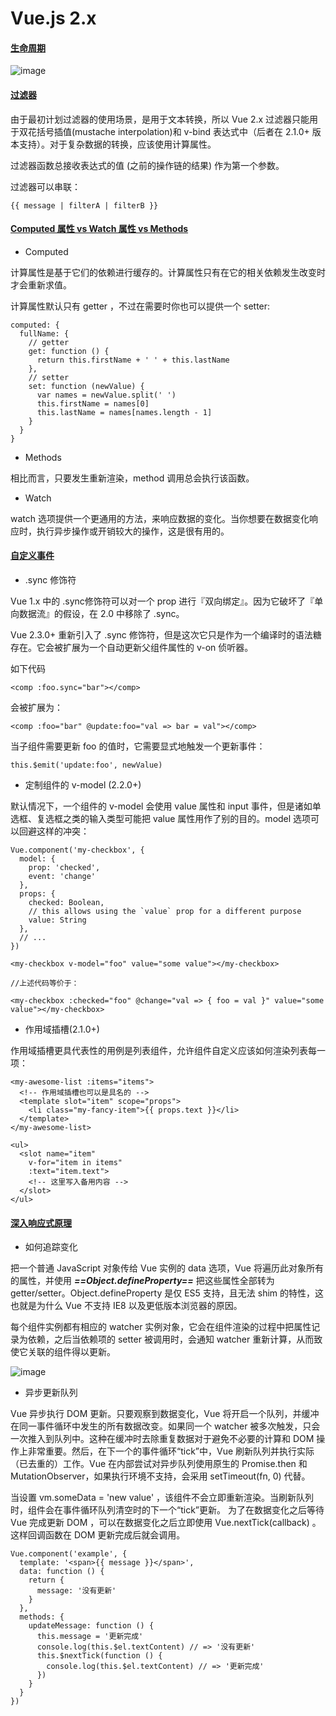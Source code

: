 # Vue.js 2.x

#### [生命周期](https://cn.vuejs.org/v2/guide/instance.html#生命周期图示)

![image](https://cn.vuejs.org/images/lifecycle.png)

#### [过滤器](https://cn.vuejs.org/v2/guide/syntax.html#过滤器)

由于最初计划过滤器的使用场景，是用于文本转换，所以 Vue 2.x 过滤器只能用于双花括号插值(mustache interpolation)和 v-bind 表达式中（后者在 2.1.0+ 版本支持）。对于复杂数据的转换，应该使用计算属性。

过滤器函数总接收表达式的值 (之前的操作链的结果) 作为第一个参数。

过滤器可以串联：
```
{{ message | filterA | filterB }} 
```

#### [Computed 属性 vs Watch 属性 vs Methods](https://cn.vuejs.org/v2/guide/computed.html#计算属性)

- Computed

计算属性是基于它们的依赖进行缓存的。计算属性只有在它的相关依赖发生改变时才会重新求值。

计算属性默认只有 getter ，不过在需要时你也可以提供一个 setter:


```
computed: {
  fullName: {
    // getter
    get: function () {
      return this.firstName + ' ' + this.lastName
    },
    // setter
    set: function (newValue) {
      var names = newValue.split(' ')
      this.firstName = names[0]
      this.lastName = names[names.length - 1]
    }
  }
}
```
- Methods

相比而言，只要发生重新渲染，method 调用总会执行该函数。

- Watch

watch 选项提供一个更通用的方法，来响应数据的变化。当你想要在数据变化响应时，执行异步操作或开销较大的操作，这是很有用的。


#### [自定义事件](https://cn.vuejs.org/v2/guide/components.html#自定义事件)

- .sync 修饰符

 Vue 1.x 中的 .sync修饰符可以对一个 prop 进行『双向绑定』。因为它破坏了『单向数据流』的假设，在 2.0 中移除了 .sync。
 
 Vue 2.3.0+ 重新引入了 .sync 修饰符，但是这次它只是作为一个编译时的语法糖存在。它会被扩展为一个自动更新父组件属性的 v-on 侦听器。
 
 如下代码

```
<comp :foo.sync="bar"></comp>
```

会被扩展为：

```
<comp :foo="bar" @update:foo="val => bar = val"></comp>
```

当子组件需要更新 foo 的值时，它需要显式地触发一个更新事件：

```
this.$emit('update:foo', newValue)
```

- 定制组件的 v-model (2.2.0+)

默认情况下，一个组件的 v-model 会使用 value 属性和 input 事件，但是诸如单选框、复选框之类的输入类型可能把 value 属性用作了别的目的。model 选项可以回避这样的冲突：


```
Vue.component('my-checkbox', {
  model: {
    prop: 'checked',
    event: 'change'
  },
  props: {
    checked: Boolean,
    // this allows using the `value` prop for a different purpose
    value: String
  },
  // ...
})

<my-checkbox v-model="foo" value="some value"></my-checkbox>

//上述代码等价于：

<my-checkbox :checked="foo" @change="val => { foo = val }" value="some value"></my-checkbox>
```

- 作用域插槽(2.1.0+)

作用域插槽更具代表性的用例是列表组件，允许组件自定义应该如何渲染列表每一项：


```
<my-awesome-list :items="items">
  <!-- 作用域插槽也可以是具名的 -->
  <template slot="item" scope="props">
    <li class="my-fancy-item">{{ props.text }}</li>
  </template>
</my-awesome-list>

<ul>
  <slot name="item"
    v-for="item in items"
    :text="item.text">
    <!-- 这里写入备用内容 -->
  </slot>
</ul>

```

#### [深入响应式原理](https://cn.vuejs.org/v2/guide/reactivity.html)

- 如何追踪变化

把一个普通 JavaScript 对象传给 Vue 实例的 data 选项，Vue 将遍历此对象所有的属性，并使用 ***==Object.defineProperty==*** 把这些属性全部转为 getter/setter。Object.defineProperty 是仅 ES5 支持，且无法 shim 的特性，这也就是为什么 Vue 不支持 IE8 以及更低版本浏览器的原因。

每个组件实例都有相应的 watcher 实例对象，它会在组件渲染的过程中把属性记录为依赖，之后当依赖项的 setter 被调用时，会通知 watcher 重新计算，从而致使它关联的组件得以更新。

![image](https://cn.vuejs.org/images/data.png)

- 异步更新队列

Vue 异步执行 DOM 更新。只要观察到数据变化，Vue 将开启一个队列，并缓冲在同一事件循环中发生的所有数据改变。如果同一个 watcher 被多次触发，只会一次推入到队列中。这种在缓冲时去除重复数据对于避免不必要的计算和 DOM 操作上非常重要。然后，在下一个的事件循环“tick”中，Vue 刷新队列并执行实际（已去重的）工作。Vue 在内部尝试对异步队列使用原生的 Promise.then 和 MutationObserver，如果执行环境不支持，会采用 setTimeout(fn, 0) 代替。

当设置 vm.someData = 'new value' ，该组件不会立即重新渲染。当刷新队列时，组件会在事件循环队列清空时的下一个“tick”更新。
为了在数据变化之后等待 Vue 完成更新 DOM ，可以在数据变化之后立即使用 Vue.nextTick(callback) 。这样回调函数在 DOM 更新完成后就会调用。


```
Vue.component('example', {
  template: '<span>{{ message }}</span>',
  data: function () {
    return {
      message: '没有更新'
    }
  },
  methods: {
    updateMessage: function () {
      this.message = '更新完成'
      console.log(this.$el.textContent) // => '没有更新'
      this.$nextTick(function () {
        console.log(this.$el.textContent) // => '更新完成'
      })
    }
  }
})
```


































